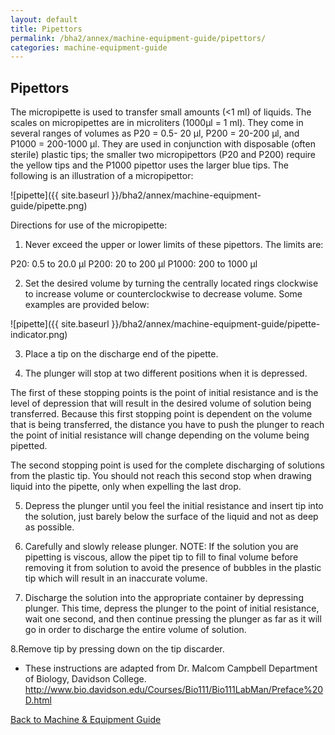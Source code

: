 ```yaml
---
layout: default
title: Pipettors
permalink: /bha2/annex/machine-equipment-guide/pipettors/
categories: machine-equipment-guide
---
```


## Pipettors

The micropipette is used to transfer small amounts (<1 ml) of liquids. The scales on micropipettes are in microliters (1000µl = 1 ml). They come in several ranges of volumes as P20 = 0.5- 20 µl, P200 = 20-200 µl, and P1000 = 200-1000 µl. They are used in conjunction with disposable (often sterile) plastic tips; the smaller two micropipettors (P20 and P200) require the yellow tips and the P1000 pipettor uses the larger blue tips. The following is an illustration of a micropipettor: 

![pipette]({{ site.baseurl }}/bha2/annex/machine-equipment-guide/pipette.png) 

Directions for use of the micropipette:

1. Never exceed the upper or lower limits of these pipettors. The limits are: 

P20: 0.5 to 20.0 µl
P200: 20 to 200 µl
P1000: 200 to 1000 µl

2. Set the desired volume by turning the centrally located rings clockwise to increase volume or counterclockwise to decrease volume. Some examples are provided below:

![pipette]({{ site.baseurl }}/bha2/annex/machine-equipment-guide/pipette-indicator.png) 

3. Place a tip on the discharge end of the pipette. 

4. The plunger will stop at two different positions when it is depressed. 

The first of these stopping points is the point of initial resistance and is the level of depression that will result in the desired volume of solution being transferred. Because this first stopping point is dependent on the volume that is being transferred, the distance you have to push the plunger to reach the point of initial resistance will change depending on the volume being pipetted. 

The second stopping point is used for the complete discharging of solutions from the plastic tip. You should not reach this second stop when drawing liquid into the pipette, only when expelling the last drop. 

5. Depress the plunger until you feel the initial resistance and insert tip into the solution, just barely below the surface of the liquid and not as deep as possible.

6. Carefully and slowly release plunger. NOTE: If the solution you are pipetting is viscous, allow the pipet tip to fill to final volume before removing it from solution to avoid the presence of bubbles in the plastic tip which will result in an inaccurate volume.

7. Discharge the solution into the appropriate container by depressing plunger. This time, depress the plunger to the point of initial resistance, wait one second, and then continue pressing the plunger as far as it will go in order to discharge the entire volume of solution.

8.Remove tip by pressing down on the tip discarder.

* These instructions are adapted from Dr. Malcom Campbell Department of Biology, Davidson College. http://www.bio.davidson.edu/Courses/Bio111/Bio111LabMan/Preface%20D.html

[Back to Machine & Equipment Guide](/bha2/annex/machine-equipment-guide/)
